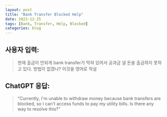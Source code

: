 ```yaml
---
layout: post
title: "Bank Transfer Blocked Help"
date: 2023-12-25
tags: [Bank, Transfer, Help, Blocked]
categories: blog
---
```


## 사용자 입력:
> 현재 출금이 안되게 bank transfer가 막혀 있어서 공과금 낼 돈을 출금하지 못하고 있다. 방법이 없겠나?   이것을 영어로 작설

## ChatGPT 응답:
> "Currently, I'm unable to withdraw money because bank transfers are blocked, so I can't access funds to pay my utility bills. Is there any way to resolve this?"

